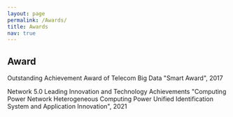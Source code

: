 ```yaml
---
layout: page
permalink: /Awards/
title: Awards
nav: true
---
```


## Award

Outstanding Achievement Award of Telecom Big Data "Smart Award", 2017

Network 5.0 Leading Innovation and Technology Achievements "Computing Power Network Heterogeneous Computing Power Unified Identification System and Application Innovation", 2021
